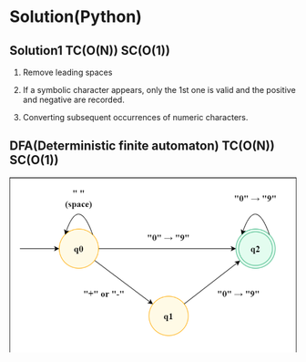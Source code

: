# Solution(Python)

## Solution1 TC(O(N)) SC(O(1))

1. Remove leading spaces

2. If a symbolic character appears, only the 1st one is valid and the positive and negative are recorded.

3. Converting subsequent occurrences of numeric characters.

## DFA(Deterministic finite automaton) TC(O(N)) SC(O(1))

![Solution](solution.png)
